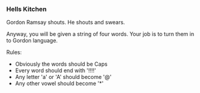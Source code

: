 ### Hells Kitchen

Gordon Ramsay shouts. He shouts and swears.

Anyway, you will be given a string of four words. Your job is to turn them in to Gordon language.

Rules:

* Obviously the words should be Caps 
* Every word should end with '!!!!' 
* Any letter 'a' or 'A' should become '@'
* Any other vowel should become '*'



